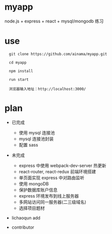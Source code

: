 # myapp

node.js + express + react + mysql/mongodb  练习


# use

```
  git clone https://github.com/ainama/myapp.git

  cd myapp

  npm install

  run start

  浏览器输入地址：http://localhost:3000/
```


# plan
  * 已完成
    * 使用 mysql 连接池
    * mysql 连接池封装
    * 配置 sass

  * 未完成
    * express 中使用 webpack-dev-server 热更新
    * react-router, react-redux 前端环境搭建
    * 单页面实现 express 中对路由监听
    * 使用 mongoDB
    * 保护数据库账户信息
    * express 环境发布到线上服务器
    * 多网站访问同一服务器(二三级域名)
    * 选择项目题材

* lichaoqun add

* contributor
